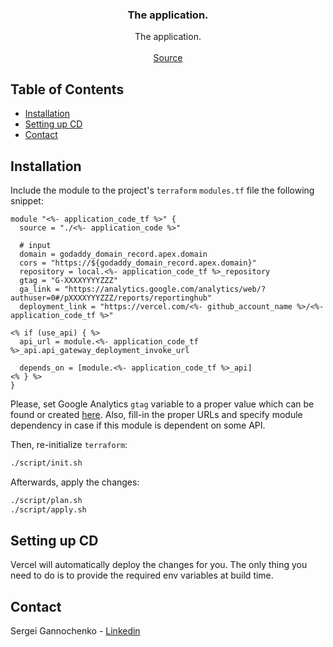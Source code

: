 <p align="center">

<h3 align="center">The application.</h3>

  <p align="center">
    The application.
    <br />
    <br />
    <a href="https://github.com/<%- github_account_name %>/gannochenko.dev">Source</a>
  </p>
</p>

<!-- TABLE OF CONTENTS -->
## Table of Contents

* [Installation](#installation)
* [Setting up CD](#setting-up-cd)
* [Contact](#contact)

## Installation

Include the module to the project's `terraform` `modules.tf` file the following snippet:

~~~
module "<%- application_code_tf %>" {
  source = "./<%- application_code %>"

  # input
  domain = godaddy_domain_record.apex.domain
  cors = "https://${godaddy_domain_record.apex.domain}"
  repository = local.<%- application_code_tf %>_repository
  gtag = "G-XXXXYYYYZZZ"
  ga_link = "https://analytics.google.com/analytics/web/?authuser=0#/pXXXXYYYZZZ/reports/reportinghub"
  deployment_link = "https://vercel.com/<%- github_account_name %>/<%- application_code_tf %>"

<% if (use_api) { %>
  api_url = module.<%- application_code_tf %>_api.api_gateway_deployment_invoke_url

  depends_on = [module.<%- application_code_tf %>_api]
<% } %>
}
~~~

Please, set Google Analytics `gtag` variable to a proper value which can be found or created [here](https://analytics.google.com/analytics/web/).
Also, fill-in the proper URLs and specify module dependency in case if this module is dependent on some API.

Then, re-initialize `terraform`:

~~~bash
./script/init.sh
~~~

Afterwards, apply the changes:

~~~bash
./script/plan.sh
./script/apply.sh
~~~

## Setting up CD

Vercel will automatically deploy the changes for you. The only thing you need to do is to provide the required env variables at build time.

## Contact

Sergei Gannochenko - [Linkedin](https://www.linkedin.com/in/gannochenko/)
